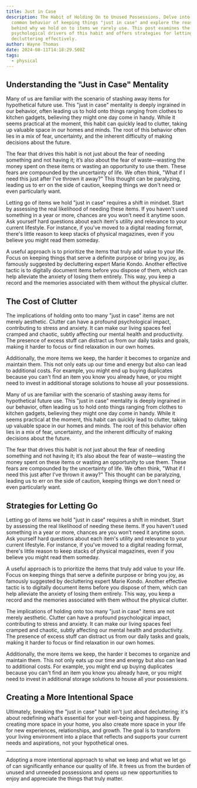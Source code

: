 ```yaml
---
title: Just in Case
description: The Habit of Holding On to Unused Possessions. Delve into the
  common behavior of keeping things "just in case" and explore the reasons
  behind why we hold on to items we rarely use. This post examines the
  psychological drivers of this habit and offers strategies for letting go and
  decluttering effectively.
author: Wayne Thomas
date: 2024-08-11T14:18:29.508Z
tags:
  - physical
---
```

## Understanding the "Just in Case" Mentality

Many of us are familiar with the scenario of stashing away items for hypothetical future use. This "just in case" mentality is deeply ingrained in our behavior, often leading us to hold onto things ranging from clothes to kitchen gadgets, believing they might one day come in handy. While it seems practical at the moment, this habit can quickly lead to clutter, taking up valuable space in our homes and minds. The root of this behavior often lies in a mix of fear, uncertainty, and the inherent difficulty of making decisions about the future.

The fear that drives this habit is not just about the fear of needing something and not having it; it’s also about the fear of waste—wasting the money spent on these items or wasting an opportunity to use them. These fears are compounded by the uncertainty of life. We often think, "What if I need this just after I've thrown it away?" This thought can be paralyzing, leading us to err on the side of caution, keeping things we don't need or even particularly want.

Letting go of items we hold "just in case" requires a shift in mindset. Start by assessing the real likelihood of needing these items. If you haven't used something in a year or more, chances are you won’t need it anytime soon. Ask yourself hard questions about each item's utility and relevance to your current lifestyle. For instance, if you've moved to a digital reading format, there's little reason to keep stacks of physical magazines, even if you believe you might read them someday.

A useful approach is to prioritize the items that truly add value to your life. Focus on keeping things that serve a definite purpose or bring you joy, as famously suggested by decluttering expert Marie Kondo. Another effective tactic is to digitally document items before you dispose of them, which can help alleviate the anxiety of losing them entirely. This way, you keep a record and the memories associated with them without the physical clutter.

## The Cost of Clutter

The implications of holding onto too many "just in case" items are not merely aesthetic. Clutter can have a profound psychological impact, contributing to stress and anxiety. It can make our living spaces feel cramped and chaotic, subtly affecting our mental health and productivity. The presence of excess stuff can distract us from our daily tasks and goals, making it harder to focus or find relaxation in our own homes.

Additionally, the more items we keep, the harder it becomes to organize and maintain them. This not only eats up our time and energy but also can lead to additional costs. For example, you might end up buying duplicates because you can't find an item you know you already have, or you might need to invest in additional storage solutions to house all your possessions.

Many of us are familiar with the scenario of stashing away items for hypothetical future use. This "just in case" mentality is deeply ingrained in our behavior, often leading us to hold onto things ranging from clothes to kitchen gadgets, believing they might one day come in handy. While it seems practical at the moment, this habit can quickly lead to clutter, taking up valuable space in our homes and minds. The root of this behavior often lies in a mix of fear, uncertainty, and the inherent difficulty of making decisions about the future.

The fear that drives this habit is not just about the fear of needing something and not having it; it’s also about the fear of waste—wasting the money spent on these items or wasting an opportunity to use them. These fears are compounded by the uncertainty of life. We often think, "What if I need this just after I've thrown it away?" This thought can be paralyzing, leading us to err on the side of caution, keeping things we don't need or even particularly want.

## Strategies for Letting Go

Letting go of items we hold "just in case" requires a shift in mindset. Start by assessing the real likelihood of needing these items. If you haven't used something in a year or more, chances are you won’t need it anytime soon. Ask yourself hard questions about each item's utility and relevance to your current lifestyle. For instance, if you've moved to a digital reading format, there's little reason to keep stacks of physical magazines, even if you believe you might read them someday.

A useful approach is to prioritize the items that truly add value to your life. Focus on keeping things that serve a definite purpose or bring you joy, as famously suggested by decluttering expert Marie Kondo. Another effective tactic is to digitally document items before you dispose of them, which can help alleviate the anxiety of losing them entirely. This way, you keep a record and the memories associated with them without the physical clutter.

The implications of holding onto too many "just in case" items are not merely aesthetic. Clutter can have a profound psychological impact, contributing to stress and anxiety. It can make our living spaces feel cramped and chaotic, subtly affecting our mental health and productivity. The presence of excess stuff can distract us from our daily tasks and goals, making it harder to focus or find relaxation in our own homes.

Additionally, the more items we keep, the harder it becomes to organize and maintain them. This not only eats up our time and energy but also can lead to additional costs. For example, you might end up buying duplicates because you can't find an item you know you already have, or you might need to invest in additional storage solutions to house all your possessions.



## Creating a More Intentional Space

Ultimately, breaking the "just in case" habit isn't just about decluttering; it's about redefining what’s essential for your well-being and happiness. By creating more space in your home, you also create more space in your life for new experiences, relationships, and growth. The goal is to transform your living environment into a place that reflects and supports your current needs and aspirations, not your hypothetical ones.

- - -

Adopting a more intentional approach to what we keep and what we let go of can significantly enhance our quality of life. It frees us from the burden of unused and unneeded possessions and opens up new opportunities to enjoy and appreciate the things that truly matter.